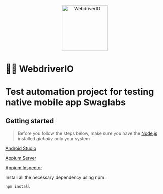<p align="center">
    <a href="https://webdriver.io/">
        <img alt="WebdriverIO" src="https://webdriver.io/assets/images/robot-3677788dd63849c56aa5cb3f332b12d5.svg" width="146">
    </a>
</p>

# 👩‍💻 WebdriverIO
# Test automation project for testing native mobile app Swaglabs
## Getting started

> Before you follow the steps below, make sure you have the
[Node.js](https://nodejs.org/en/download/) installed _globally_ only your system
> 
[Android Studio](https://developer.android.com/studio)

[Appium Server](https://appium.io/)

[Appium Inspector](https://github.com/appium/appium-inspector)

Install all the necessary dependency using npm :

```
npm install
```